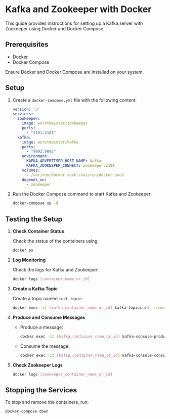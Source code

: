 
# Kafka and Zookeeper with Docker

This guide provides instructions for setting up a Kafka server with Zookeeper using Docker and Docker Compose.

## Prerequisites

- Docker
- Docker Compose

Ensure Docker and Docker Compose are installed on your system.

## Setup

1. Create a `docker-compose.yml` file with the following content:

    ```yaml
    version: '3'
    services:
      zookeeper:
        image: wurstmeister/zookeeper
        ports:
          - "2181:2181"
      kafka:
        image: wurstmeister/kafka
        ports:
          - "9092:9092"
        environment:
          KAFKA_ADVERTISED_HOST_NAME: kafka
          KAFKA_ZOOKEEPER_CONNECT: zookeeper:2181
        volumes:
          - /var/run/docker.sock:/var/run/docker.sock
        depends_on:
          - zookeeper
    ```

2. Run the Docker Compose command to start Kafka and Zookeeper:

    ```bash
    docker-compose up -d
    ```

## Testing the Setup

1. **Check Container Status**

    Check the status of the containers using:

    ```bash
    docker ps
    ```

2. **Log Monitoring**

    Check the logs for Kafka and Zookeeper:

    ```bash
    docker logs [container_name_or_id]
    ```

3. **Create a Kafka Topic**

    Create a topic named `test-topic`:

    ```bash
    docker exec -it [kafka_container_name_or_id] kafka-topics.sh --create --topic test-topic --bootstrap-server localhost:9092 --partitions 1 --replication-factor 1
    ```

4. **Produce and Consume Messages**

    - Produce a message:

      ```bash
      docker exec -it [kafka_container_name_or_id] kafka-console-producer.sh --broker-list localhost:9092 --topic test-topic
      ```

    - Consume the message:

      ```bash
      docker exec -it [kafka_container_name_or_id] kafka-console-consumer.sh --bootstrap-server localhost:9092 --topic test-topic --from-beginning
      ```

5. **Check Zookeeper Logs**

    ```bash
    docker logs [zookeeper_container_name_or_id]
    ```

## Stopping the Services

To stop and remove the containers, run:

```bash
docker-compose down
```
